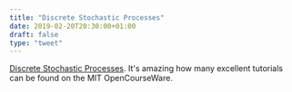 ```yaml
---
title: "Discrete Stochastic Processes"
date: 2019-02-20T20:30:00+01:00
draft: false
type: "tweet"
---
```


[Discrete Stochastic Processes](https://ocw.mit.edu/courses/electrical-engineering-and-computer-science/6-262-discrete-stochastic-processes-spring-2011/course-notes/). It's amazing how many excellent tutorials can be
found on the MIT OpenCourseWare.
